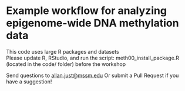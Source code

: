 # Example workflow for analyzing epigenome-wide DNA methylation data
This code uses large R packages and datasets  
Please update R, RStudio, and run the script:
 meth00_install_package.R  (located in the code/ folder)
before the workshop

Send questions to allan.just@mssm.edu
Or submit a Pull Request if you have a suggestion!
